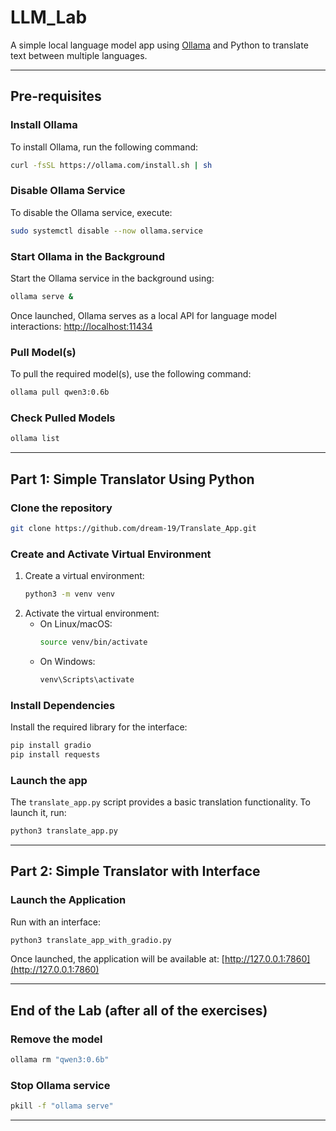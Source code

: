 # LLM_Lab
A simple local language model app using [Ollama](https://ollama.com) and Python to translate text between multiple languages.

---

## Pre-requisites

### Install Ollama
To install Ollama, run the following command:

```bash
curl -fsSL https://ollama.com/install.sh | sh
```

### Disable Ollama Service
To disable the Ollama service, execute:

```bash
sudo systemctl disable --now ollama.service
```

### Start Ollama in the Background
Start the Ollama service in the background using:

```bash
ollama serve &
```

Once launched, Ollama serves as a local API for language model interactions: [http://localhost:11434](http://localhost:11434)


### Pull Model(s)
To pull the required model(s), use the following command:

```bash
ollama pull qwen3:0.6b

```

### Check Pulled Models

```bash
ollama list
```

---

## Part 1: Simple Translator Using Python

### Clone the repository

```bash
git clone https://github.com/dream-19/Translate_App.git
```

### Create and Activate Virtual Environment
1. Create a virtual environment:
    ```bash
    python3 -m venv venv
    ```
2. Activate the virtual environment:
    - On Linux/macOS:
      ```bash
      source venv/bin/activate
      ```
    - On Windows:
      ```bash
      venv\Scripts\activate
      ```
  
### Install Dependencies
Install the required library for the interface:

```bash
pip install gradio
pip install requests
```

### Launch the app
The `translate_app.py` script provides a basic translation functionality. To launch it, run:

```bash
python3 translate_app.py
```

---

## Part 2: Simple Translator with Interface


### Launch the Application
Run with an interface:

```bash
python3 translate_app_with_gradio.py
```

Once launched, the application will be available at: [http://127.0.0.1:7860](http://127.0.0.1:7860)

---

## End of the Lab (after all of the exercises)

### Remove the model
```bash
ollama rm "qwen3:0.6b"
```

### Stop Ollama service

```bash
pkill -f "ollama serve"
```

--- 
